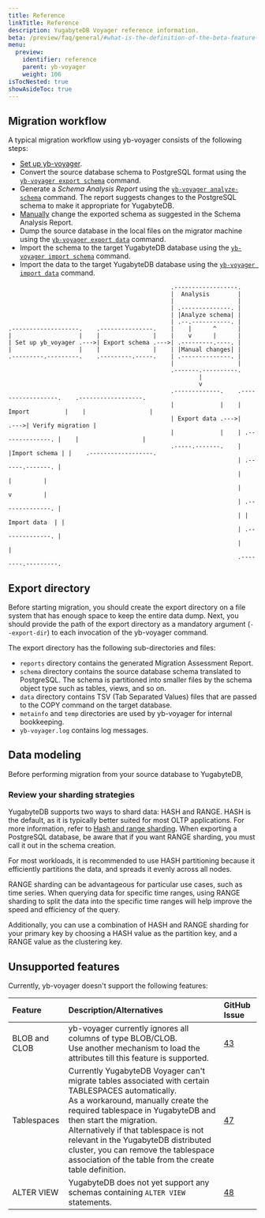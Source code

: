 ```yaml
---
title: Reference
linkTitle: Reference
description: YugabyteDB Voyager reference information.
beta: /preview/faq/general/#what-is-the-definition-of-the-beta-feature-tag
menu:
  preview:
    identifier: reference
    parent: yb-voyager
    weight: 106
isTocNested: true
showAsideToc: true
---
```


## Migration workflow

A typical migration workflow using yb-voyager consists of the following steps:

- [Set up yb-voyager](../../yb-voyager/install-yb-voyager/#install-yb-voyager).
- Convert the source database schema to PostgreSQL format using the [`yb-voyager export schema`](../../yb-voyager/perform-migration/#export-schema) command.
- Generate a *Schema Analysis Report* using the [`yb-voyager analyze-schema`](../../yb-voyager/perform-migration/#analyze-schema) command. The report suggests changes to the PostgreSQL schema to make it appropriate for YugabyteDB.
- [Manually](../../yb-voyager/perform-migration/#manually-edit-the-schema) change the exported schema as suggested in the Schema Analysis Report.
- Dump the source database in the local files on the migrator machine using the [`yb-voyager export data`](../../yb-voyager/perform-migration/#export-data) command.
- Import the schema to the target YugabyteDB database using the [`yb-voyager import schema`](../../yb-voyager/perform-migration/#import-the-schema) command.
- Import the data to the target YugabyteDB database using the [`yb-voyager import data`](../../yb-voyager/perform-migration/#import-data) command.

```goat
                                              .------------------.
                                              |  Analysis        |
                                              |                  |
                                              | .--------------. |
                                              | |Analyze schema| |
                                              | .--.-----------. |
.-------------------.    .---------------.    |    |      ^      |
|                   |    |               |    |    v      |      |
| Set up yb_voyager .--->| Export schema .--->| .---------.----. |
|                   |    |               |    | |Manual changes| |
.---------.---------.    .---------.-----.    | .--------------. |
                                              |                  |
                                              .-------.----------.
                                                      |
                                                      v
                                              .-------------.    .------------------.    .------------------.
                                              |             |    |  Import          |    |                  |
                                              | Export data .--->|                  .--->| Verify migration |
                                              |             |    | .--------------. |    |                  |
                                              .-----.-------.    | |Import schema | |    .------------------.
                                                                 | .------.-------. |
                                                                 |        |         |
                                                                 |        v         |
                                                                 | .--------------. |
                                                                 | | Import data  | |
                                                                 | .--------------. |
                                                                 |                  |
                                                                 .--------.---------.
```

## Export directory

Before starting migration, you should create the export directory on a file system that has enough space to keep the entire data dump. Next, you should provide the path of the export directory as a mandatory argument (`--export-dir`) to each invocation of the yb-voyager command.

The export directory has the following sub-directories and files:

- `reports` directory contains the generated Migration Assessment Report.
- `schema` directory contains the source database schema translated to PostgreSQL. The schema is partitioned into smaller files by the schema object type such as tables, views, and so on.
- `data` directory contains TSV (Tab Separated Values) files that are passed to the COPY command on the target database.
- `metainfo` and `temp` directories are used by yb-voyager for internal bookkeeping.
- `yb-voyager.log` contains log messages.

## Data modeling

Before performing migration from your source database to YugabyteDB,

### Review your sharding strategies

YugabyteDB supports two ways to shard data: HASH and RANGE. HASH is the default, as it is typically better suited for most OLTP applications. For more information, refer to [Hash and range sharding](../../../architecture/docdb-sharding/sharding/). When exporting a PostgreSQL database, be aware that if you want RANGE sharding, you must call it out in the schema creation.

For most workloads, it is recommended to use HASH partitioning because it efficiently partitions the data, and spreads it evenly across all nodes.

RANGE sharding can be advantageous for particular use cases, such as time series. When querying data for specific time ranges, using RANGE sharding to split the data into the specific time ranges will help improve the speed and efficiency of the query.

Additionally, you can use a combination of HASH and RANGE sharding for your primary key by choosing a HASH value as the partition key, and a RANGE value as the clustering key.

## Unsupported features

Currently, yb-voyager doesn't support the following features:

| Feature | Description/Alternatives  | GitHub Issue |
| :-------| :---------- | :----------- |
| BLOB and CLOB | yb-voyager currently ignores all columns of type BLOB/CLOB. <br>  Use another mechanism to load the attributes till this feature is supported.| [43](https://github.com/yugabyte/yb-voyager/issues/43) |
| Tablespaces |  Currently YugabyteDB Voyager can't migrate tables associated with certain TABLESPACES automatically. <br> As a workaround, manually create the required tablespace in YugabyteDB and then start the migration.<br> Alternatively if that tablespace is not relevant in the YugabyteDB distributed cluster, you can remove the tablespace association of the table from the create table definition. | [47](https://github.com/yugabyte/yb-voyager/issues/47) |
| ALTER VIEW | YugabyteDB does not yet support any schemas containing `ALTER VIEW` statements. | [48](https://github.com/yugabyte/yb-voyager/issues/48) |
